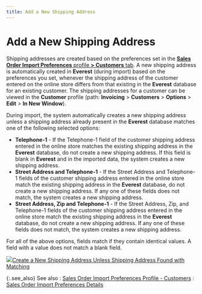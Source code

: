 ```yaml
---
title: Add a New Shipping Address
---
```


# Add a New Shipping Address


Shipping addresses are created based on the preferences set in the [**Sales Order Import Preferences** profile **&gt; Customers** tab]({{site.utl_baseurl}}/db-utils/so-import/set-prefs/prefs-profile/orders_import_preferences_profile_preferences_2_utility.html). A new shipping  address is automatically created in **Everest**  (during import) based on the preferences you set, whenever the shipping  address of the customer entered on the online store differs from that  existing in the **Everest** database  for an existing customer. The shipping addresses for a customer can be  viewed in the **Customer** profile  (path: **Invoicing** > **Customers**  > **Options** > **Edit**  > **In New Window**).


During import, the system automatically creates a new shipping address  unless a shipping address already present in the **Everest**  database matches one of the following selected options:

- **Telephone-1**  - If the Telephone-1 field of the customer shipping address entered in  the online store matches the existing shipping address in the **Everest**  database, do not create a new shipping address. If this field is blank  in **Everest** and in the imported  data, the system creates a new shipping address.
- **Street 
 Address and Telephone-1** - If the Street Address and Telephone-1  fields of the customer shipping address entered in the online store match  the existing shipping address in the **Everest**  database, do not create a new shipping address. If any one of these fields  does not match, the system creates a new shipping address.
- **Street 
 Address, Zip and Telephone-1** - If the Street Address, Zip, and  Telephone-1 fields of the customer shipping address entered in the online  store match the existing shipping address in the **Everest**  database, do not create a new shipping address. If any one of these fields  does not match, the system creates a new shipping address.



For all of the above options, fields match if they contain identical  values. A field with a value does not match a blank field.


![]({{site.utl_baseurl}}/img/lens.gif)[Create  a New Shipping Address Unless Shipping Address Found with Matching]({{site.utl_baseurl}}/misc/add_new_shipping_address_preference_orders_import_preferences_profile_preference_2_tab.html)


{:.see_also}
See also
: [Sales  Order Import Preferences Profile - Customers]({{site.utl_baseurl}}/db-utils/so-import/set-prefs/prefs-profile/orders_import_preferences_profile_preferences_1_utility.html)
: [Sales  Order Import Preferences Details]({{site.utl_baseurl}}/db-utils/so-import/prefs/details/order_import_preferences_details_yahoo_import_utility_content.html)
